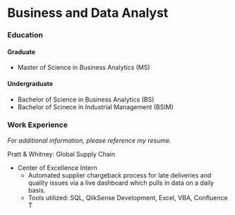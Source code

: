 # Business and Data Analyst

### Education

#### Graduate
- Master of Science in Business Analytics (MS)

#### Undergraduate
- Bachelor of Science in Business Analytics (BS)
- Bachelor of Scinece in Industrial Management (BSIM)

### Work Experience 
*For additional information, please reference my resume.*

Pratt & Whitney: Global Supply Chain
- Center of Excellence Intern
    - Automated supplier chargeback process for late deliveries and quality issues via a live dashboard which pulls in data on a daily basis.
    - Tools utilized: SQL, QlikSense Development, Excel, VBA, Confluence
 T
